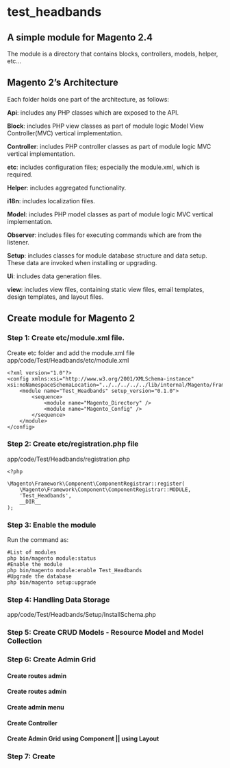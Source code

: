 # test_headbands
## A simple module for Magento 2.4
The module is a directory that contains blocks, controllers, models, helper, etc...

## Magento 2’s Architecture
Each folder holds one part of the architecture, as follows:

  **Api**: includes any PHP classes which are exposed to the API.
  
  **Block**: includes PHP view classes as part of module logic Model View Controller(MVC) vertical implementation.
  
  **Controller**: includes PHP controller classes as part of module logic MVC vertical implementation.
  
  **etc**: includes configuration files; especially the module.xml, which is required.
  
  **Helper**: includes aggregated functionality.
  
  **i18n**: includes localization files.
  
  **Model**: includes PHP model classes as part of module logic MVC vertical implementation.
  
  **Observer**: includes files for executing commands which are from the listener.
  
  **Setup**: includes classes for module database structure and data setup. These data are invoked when installing or upgrading.
  
  **Ui**: includes data generation files.
  
  **view**: includes view files, containing static view files, email templates, design templates, and layout files.
 
## Create module for Magento 2

### Step 1: Create etc/module.xml file.
Create etc folder and add the module.xml file   
app/code/Test/Headbands/etc/module.xml
```
<?xml version="1.0"?>
<config xmlns:xsi="http://www.w3.org/2001/XMLSchema-instance" xsi:noNamespaceSchemaLocation="../../../../../lib/internal/Magento/Framework/Module/etc/module.xsd">
    <module name="Test_Headbands" setup_version="0.1.0">
        <sequence>
            <module name="Magento_Directory" />
            <module name="Magento_Config" />
        </sequence>
    </module>
</config>
```
### Step 2: Create etc/registration.php file
app/code/Test/Headbands/registration.php
```
<?php

\Magento\Framework\Component\ComponentRegistrar::register(
    \Magento\Framework\Component\ComponentRegistrar::MODULE,
    'Test_Headbands',
    __DIR__
);
```
### Step 3: Enable the module
Run the command as:
```
#List of modules
php bin/magento module:status
#Enable the module
php bin/magento module:enable Test_Headbands
#Upgrade the database
php bin/magento setup:upgrade
```
### Step 4: Handling Data Storage
app/code/Test/Headbands/Setup/InstallSchema.php

### Step 5: Create CRUD Models - Resource Model and Model Collection

### Step 6: Create Admin Grid
#### Create routes admin
#### Create routes admin
#### Create admin menu
#### Create Controller
#### Create Admin Grid using Component || using Layout

### Step 7: Create 

